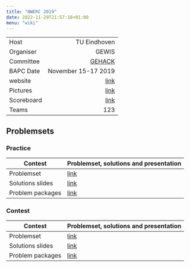 ```yaml
---
title: "NWERC 2019"
date: 2022-11-29T21:57:18+01:00
menu: "wiki"
---
```



|            |                       |
|------------|----------------------:|
| Host       |          TU Eindhoven |
| Organiser  |                 GEWIS |
| Committee  |       [GEHACK][email] |
| BAPC Date  |   November 15-17 2019 | 
| website    |       [link][website] |
| Pictures   |        [link][photos] |
| Scoreboard |    [link][scoreboard] |
| Teams      |                   123 |

## Problemsets

### Practice

|Contest | Problemset, solutions and presentation |
|---|---|
| Problemset | [link][practiceset]|
| Solutions slides | [link](https://2019.nwerc.eu/files/nwerc2019practice-slides.pdf)|
| Problem packages | [link](https://2019.nwerc.eu/files/nwerc2019practice.tar.bz2) |


### Contest

|Contest | Problemset, solutions and presentation |
|---|---|
| Problemset | [link][problemset]|
| Solutions slides | [link](https://2019.nwerc.eu/files/nwerc2019slides.pdf)|
| Problem packages | [link](https://2019.nwerc.eu/files/nwerc2019all.tar.bz2) |



[home]: index.md
[website]: https://2019.nwerc.eu/
[email]: mailto:gehack@gewis.nl
[photos]: https://2019.nwerc.eu/photos/
[scoreboard]: https://2019.nwerc.eu/scoreboard/
[problemset]: https://2019.nwerc.eu/files/nwerc2019problems.pdf
[practiceset]: https://2019.nwerc.eu/files/nwerc2019practice.pdf

